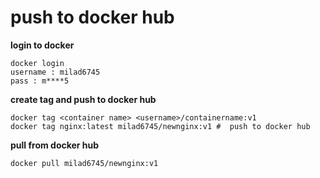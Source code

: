 # push to docker hub
**login to docker**
```
docker login
username : milad6745
pass : m****5
```
**create tag and push to docker hub**
```
docker tag <container name> <username>/containername:v1
docker tag nginx:latest milad6745/newnginx:v1 #  push to docker hub
```
**pull from docker hub**
```
docker pull milad6745/newnginx:v1
```

